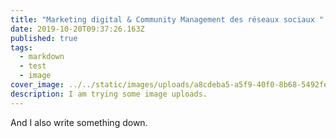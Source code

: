 ```yaml
---
title: "Marketing digital & Community Management des réseaux sociaux "
date: 2019-10-20T09:37:26.163Z
published: true
tags:
  - markdown
  - test
  - image
cover_image: ../../static/images/uploads/a8cdeba5-a5f9-40f0-8b68-5492fe286dce.gif
description: I am trying some image uploads.
---
```

And I also write something down.
